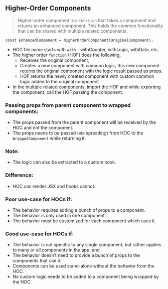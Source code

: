 ## Higher-Order Components

> Higher-order component is a `function` that takes a component and returns an enhanced component. This holds the common functionality that can be shared with multiple related components.

`const EnhancedComponent = higherOrderComponent(OriginalComponent);`

- HOC file name starts with `with` - withCounter, withLogic, withData, etc.
- The higher order `function` (HOF) does the following,
  - Receives the original component,
  - Creates a new component with common logic, this new component returns the original component with the logic result passed as props.
  - HOF returns the newly created component with custom common logic added to the original component.
- In the multiple related components, import the HOF and while exporting the component, call the HOF passing the component.

### Passing props from parent component to wrapped components:

- The props passed from the parent component will be received by the HOC and not the component.
- The props needs to be passed (via spreading) from HOC to the `WrappedComponent` while returning it.

### Note:

- The logic can also be extracted to a custom hook.

### Difference:

- HOC can render JSX and hooks cannot.

### Poor use-case for HOCs if:

- The behavior requires adding a bunch of props to a component.
- The behavior is only used in one component.
- The behavior must be customized for each component which uses it.

### Good use-case for HOCs if:

- The behavior is not specific to any single component, but rather applies to many or all components in the app, and
- The behavior doesn’t need to provide a bunch of props to the components that use it.
- Components can be used stand-alone without the behavior from the HOC.
- No custom logic needs to be added to a component being wrapped by the HOC.
